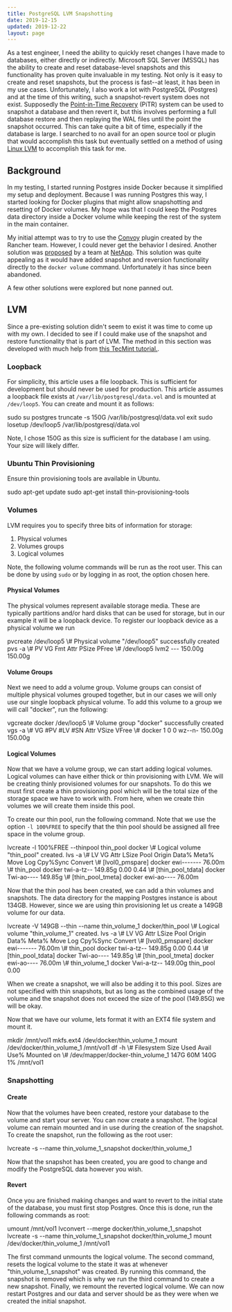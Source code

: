```yaml
---
title: PostgreSQL LVM Snapshotting
date: 2019-12-15
updated: 2019-12-22
layout: page
---
```


As a test engineer, I need the ability to quickly reset changes I have made to databases, either directly or indirectly.
Microsoft SQL Server (MSSQL) has the ability to create and reset database-level snapshots and this functionality has
proven quite invaluable in my testing. Not only is it easy to create and reset snapshots, but the process is fast--at
least, it has been in my use cases. Unfortunately, I also work a lot with PostgreSQL (Postgres) and at the time of this
writing, such a snapshot-revert system does not exist. Supposedly the
[Point-in-Time Recovery](https://www.postgresql.org/docs/10/continuous-archiving.html) (PiTR) system can be used to
snapshot a database and then revert it, but this involves performing a full database restore and then replaying the
WAL files until the point the snapshot occurred. This can take quite a bit of time, especially if the database is large.
I searched to no avail for an open source tool or plugin that would accomplish this task but eventually settled on a
method of using [Linux LVM](https://en.wikipedia.org/wiki/Logical_Volume_Manager_(Linux)) to accomplish this task for
me.

## Background

In my testing, I started running Postgres inside Docker because it simplified my setup and deployment. Because I was
running Postgres this way, I started looking for Docker plugins that might allow snapshotting and resetting of
Docker volumes. My hope was that I could keep the Postgres data directory inside a Docker volume while keeping the
rest of the system in the main container.

My initial attempt was to try to use the [Convoy](https://github.com/rancher/convoy) plugin created by the Rancher
team. However, I could never get the behavior I desired. Another solution was
[proposed](https://github.com/moby/moby/issues/33782) by a team at
[NetApp](https://netapp.io/2017/06/22/snapshots-clones-docker-volume-paradigm/). This solution was quite appealing as
it would have added snapshot and reversion functionality directly to the `docker volume` command. Unfortunately it
has since been abandoned.

A few other solutions were explored but none panned out.

## LVM

Since a pre-existing solution didn't seem to exist it was time to come up with my own. I decided to see if I could make
use of the snapshot and restore functionality that is part of LVM. The method in this section was developed with much
help from [this TecMint tutorial.](https://www.tecmint.com/take-snapshot-of-logical-volume-and-restore-in-lvm/).

### Loopback

For simplicity, this article uses a file loopback. This is sufficient for development but should never be used for
production. This article assumes a loopback file exists at `/var/lib/postgresql/data.vol` and is mounted at
`/dev/loop5`. You can create and mount it as follows:

<highlight-code lang="bash">
sudo su postgres
truncate -s 150G /var/lib/postgresql/data.vol
exit
sudo losetup /dev/loop5 /var/lib/postgresql/data.vol
</highlight-code>

Note, I chose 150G as this size is sufficient for the database I am using. Your size will likely differ.

### Ubuntu Thin Provisioning

Ensure thin provisioning tools are available in Ubuntu.

<highlight-code lang="bash">
sudo apt-get update
sudo apt-get install thin-provisioning-tools
</highlight-code>

### Volumes

LVM requires you to specify three bits of information for storage:

1. Physical volumes
2. Volumes groups
3. Logical volumes

Note, the following volume commands will be run as the root user. This can be done by using `sudo` or by logging in as
root, the option chosen here.

#### Physical Volumes

The physical volumes represent available storage media. These are typically partitions and/or hard disks that can be
used for storage, but in our example it will be a loopback device. To register our loopback device as a physical volume
we run

<highlight-code lang="bash">
pvcreate /dev/loop5
\# Physical volume "/dev/loop5" successfully created
pvs -a
\# PV                        VG     Fmt  Attr PSize   PFree 
\# /dev/loop5                       lvm2 ---  150.00g 150.00g
</highlight-code>

#### Volume Groups

Next we need to add a volume group. Volume groups can consist of multiple physical volumes grouped together, but in our
cases we will only use our single loopback physical volume. To add this volume to a group we will call "docker", run the
following:

<highlight-code lang="bash">
vgcreate docker /dev/loop5
\# Volume group "docker" successfully created
vgs -a
\# VG     #PV #LV #SN Attr   VSize   VFree 
\# docker   1   0   0 wz--n- 150.00g 150.00g
</highlight-code>

#### Logical Volumes

Now that we have a volume group, we can start adding logical volumes. Logical volumes can have either thick or thin
provisioning with LVM. We will be creating thinly provisioned volumes for our snapshots. To do this we must first create
a thin provisioning pool which will be the total size of the storage space we have to work with. From here, when we
create thin volumes we will create them inside this pool.

To create our thin pool, run the following command. Note that we use the option `-l 100%FREE` to specify that the thin
pool should be assigned all free space in the volume group.

<highlight-code lang="bash">
lvcreate -l 100%FREE --thinpool thin_pool docker
\# Logical volume "thin_pool" created.
lvs -a
\# LV                VG     Attr       LSize   Pool Origin Data%  Meta%  Move Log Cpy%Sync Convert
\# [lvol0_pmspare]   docker ewi-------  76.00m                                                    
\# thin_pool         docker twi-a-tz-- 149.85g             0.00   0.44                            
\# [thin_pool_tdata] docker Twi-ao---- 149.85g                                                    
\# [thin_pool_tmeta] docker ewi-ao----  76.00m
</highlight-code>

Now that the thin pool has been created, we can add a thin volumes and snapshots. The data directory for the mapping
Postgres instance is about 134GB. However, since we are using thin provisioning let us create a 149GB volume for our
data.

<highlight-code lang="bash">
lvcreate -V 149GB --thin --name thin_volume_1 docker/thin_pool
\# Logical volume "thin_volume_1" created.
lvs -a
\# LV                VG     Attr       LSize   Pool      Origin Data%  Meta%  Move Log Cpy%Sync Convert
\# [lvol0_pmspare]   docker ewi-------  76.00m                                                         
\# thin_pool         docker twi-a-tz-- 149.85g                  0.00   0.44                            
\# [thin_pool_tdata] docker Twi-ao---- 149.85g                                                         
\# [thin_pool_tmeta] docker ewi-ao----  76.00m                                                         
\# thin_volume_1     docker Vwi-a-tz-- 149.00g thin_pool        0.00
</highlight-code>

When we create a snapshot, we will also be adding it to this pool. Sizes are not specified with thin snapshots, but as
long as the combined usage of the volume and the snapshot does not exceed the size of the pool (149.85G) we will be
okay.

Now that we have our volume, lets format it with an EXT4 file system and mount it.

<highlight-code lang="bash">
mkdir /mnt/vol1
mkfs.ext4 /dev/docker/thin_volume_1
mount /dev/docker/thin_volume_1 /mnt/vol1
df -h
\# Filesystem                        Size  Used Avail Use% Mounted on
\# /dev/mapper/docker-thin_volume_1  147G   60M  140G   1% /mnt/vol1
</highlight-code>

### Snapshotting

#### Create

Now that the volumes have been created, restore your database to the volume and start your server. You can now create
a snapshot. The logical volume can remain mounted and in use during the creation of the snapshot. To create the
snapshot, run the following as the root user:

<highlight-code lang="bash">
lvcreate -s --name thin_volume_1_snapshot docker/thin_volume_1
</highlight-code>

Now that the snapshot has been created, you are good to change and modify the PostgreSQL data however you wish.

#### Revert

Once you are finished making changes and want to revert to the initial state of the database, you must first stop
Postgres. Once this is done, run the following commands as root:

<highlight-code lang="bash">
umount /mnt/vol1
lvconvert --merge docker/thin_volume_1_snapshot
lvcreate -s --name thin_volume_1_snapshot docker/thin_volume_1
mount /dev/docker/thin_volume_1 /mnt/vol1
</highlight-code>

The first command unmounts the logical volume. The second command, resets the logical volume to the state it was at
whenever "thin_volume_1_snapshot" was created. By running this command, the snapshot is removed which is why we run the
third command to create a new snapshot. Finally, we remount the reverted logical volume. We can now restart Postgres and
our data and server should be as they were when we created the initial snapshot.